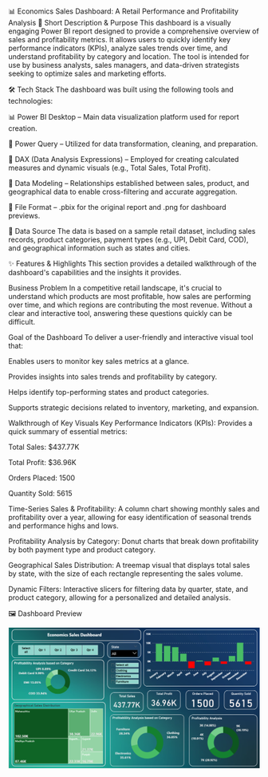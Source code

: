 📊 Economics Sales Dashboard: A Retail Performance and Profitability Analysis
📝 Short Description & Purpose
This dashboard is a visually engaging Power BI report designed to provide a comprehensive overview of sales and profitability metrics. It allows users to quickly identify key performance indicators (KPIs), analyze sales trends over time, and understand profitability by category and location. The tool is intended for use by business analysts, sales managers, and data-driven strategists seeking to optimize sales and marketing efforts.

🛠️ Tech Stack
The dashboard was built using the following tools and technologies:

📊 Power BI Desktop – Main data visualization platform used for report creation.

📂 Power Query – Utilized for data transformation, cleaning, and preparation.

🧠 DAX (Data Analysis Expressions) – Employed for creating calculated measures and dynamic visuals (e.g., Total Sales, Total Profit).

📝 Data Modeling – Relationships established between sales, product, and geographical data to enable cross-filtering and accurate aggregation.

📁 File Format – .pbix for the original report and .png for dashboard previews.

💾 Data Source
The data is based on a sample retail dataset, including sales records, product categories, payment types (e.g., UPI, Debit Card, COD), and geographical information such as states and cities.

✨ Features & Highlights
This section provides a detailed walkthrough of the dashboard's capabilities and the insights it provides.

Business Problem
In a competitive retail landscape, it's crucial to understand which products are most profitable, how sales are performing over time, and which regions are contributing the most revenue. Without a clear and interactive tool, answering these questions quickly can be difficult.

Goal of the Dashboard
To deliver a user-friendly and interactive visual tool that:

Enables users to monitor key sales metrics at a glance.

Provides insights into sales trends and profitability by category.

Helps identify top-performing states and product categories.

Supports strategic decisions related to inventory, marketing, and expansion.

Walkthrough of Key Visuals
Key Performance Indicators (KPIs): Provides a quick summary of essential metrics:

Total Sales: $437.77K

Total Profit: $36.96K

Orders Placed: 1500

Quantity Sold: 5615

Time-Series Sales & Profitability: A column chart showing monthly sales and profitability over a year, allowing for easy identification of seasonal trends and performance highs and lows.

Profitability Analysis by Category: Donut charts that break down profitability by both payment type and product category.

Geographical Sales Distribution: A treemap visual that displays total sales by state, with the size of each rectangle representing the sales volume.

Dynamic Filters: Interactive slicers for filtering data by quarter, state, and product category, allowing for a personalized and detailed analysis.

🖼️ Dashboard Preview

![Economics Sales Dashboard Preview](Dashboard.png)


